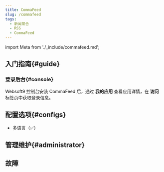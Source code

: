 ```yaml
---
title: CommaFeed
slug: /commafeed
tags:
  - 新闻聚合
  - RSS
  - CommaFeed
---
```


import Meta from './_include/commafeed.md';

<Meta name="meta" />

## 入门指南{#guide} 

### 登录后台{#console}

Websoft9 控制台安装 CommaFeed 后，通过 **我的应用** 查看应用详情，在 **访问** 标签页中获取登录信息。  

## 配置选项{#configs}

- 多语言（✅）

## 管理维护{#administrator}

## 故障